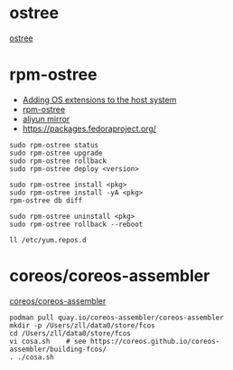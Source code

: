 # ostree
[ostree](https://ostreedev.github.io/ostree/introduction/)




# rpm-ostree

- [Adding OS extensions to the host system](https://docs.fedoraproject.org/en-US/fedora-coreos/os-extensions/)
- [rpm-ostree](https://coreos.github.io/rpm-ostree/)
- [aliyun mirror](https://developer.aliyun.com/mirror/)
- https://packages.fedoraproject.org/

```shell
sudo rpm-ostree status
sudo rpm-ostree upgrade
sudo rpm-ostree rollback
sudo rpm-ostree deploy <version>

sudo rpm-ostree install <pkg>
sudo rpm-ostree install -yA <pkg>
rpm-ostree db diff

sudo rpm-ostree uninstall <pkg>
sudo rpm-ostree rollback --reboot

ll /etc/yum.repos.d
```

# coreos/coreos-assembler
[coreos/coreos-assembler](https://coreos.github.io/coreos-assembler/)

```shell
podman pull quay.io/coreos-assembler/coreos-assembler
mkdir -p /Users/zll/data0/store/fcos
cd /Users/zll/data0/store/fcos
vi cosa.sh    # see https://coreos.github.io/coreos-assembler/building-fcos/
. ./cosa.sh

```
